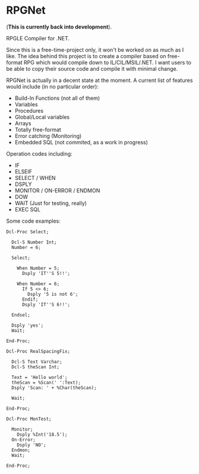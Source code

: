 # RPGNet
(**This is currently back into development**).

RPGLE Compiler for .NET.

Since this is a free-time-project only, it won't be worked on as much as I like. The idea behind this project is to create a compiler based on free-format RPG which would compile down to IL/CIL/MSIL/.NET. I want users to be able to copy their source code and compile it with minimal change.

RPGNet is actually in a decent state at the moment. A current list of features would include (in no particular order):
* Build-In Functions (not all of them)
* Variables
* Procedures
* Global/Local variables
* Arrays
* Totally free-format
* Error catching (Monitoring)
* Embedded SQL (not commited, as a work in progress)

Operation codes including:
* IF
* ELSEIF
* SELECT / WHEN
* DSPLY
* MONITOR / ON-ERROR / ENDMON
* DOW
* WAIT (Just for testing, really)
* EXEC SQL

Some code examples:

```
Dcl-Proc Select;

  Dcl-S Number Int;
  Number = 6;
  
  Select;
  
    When Number = 5;
      Dsply 'IT''S 5!!';
      
    When Number = 6;
      If 5 <> 6;
        Dsply '5 is not 6';
      Endif;
      Dsply 'IT''S 6!!';
      
  Endsel;

  Dsply 'yes';
  Wait;

End-Proc;
```

```
Dcl-Proc RealSpacingFix;

  Dcl-S Text Varchar;
  Dcl-S theScan Int;

  Text = 'Hello world';
  theScan = %Scan(' ':Text);
  Dsply 'Scan: ' + %Char(theScan);

  Wait;

End-Proc;
```

```
Dcl-Proc MonTest;

  Monitor;
    Dsply %Int('18.5');
  On-Error;
    Dsply 'NO';
  Endmon;
  Wait;

End-Proc;
```
